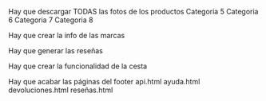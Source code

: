 Hay que descargar TODAS las fotos de los productos
    Categoria 5
    Categoria 6
    Categoria 7
    Categoria 8

Hay que crear la info de las marcas

Hay que generar las reseñas

Hay que crear la funcionalidad de la cesta

Hay que acabar las páginas del footer
    api.html
    ayuda.html
    devoluciones.html
    reseñas.html